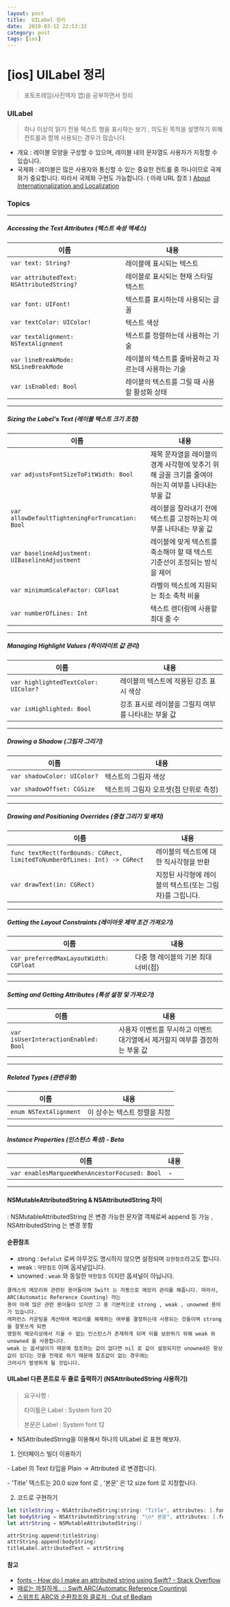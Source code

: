 ```yaml
---
layout: post
title:  UILabel 정리
date:  2019-03-12 22:53:32
category: post
tags: [ios]
---
```


# [ios] UILabel 정리

> 포토프레임(사진액자 앱)을 공부하면서 정리

###  UILabel

> 하나 이상의 읽기 전용 텍스트 행을 표시하는 보기 , 의도된 목적을 설명하기 위해 컨트롤과 함께 사용되는 경우가 많습니다.

- 개요 : 레이블 모양을 구성할 수 있으며, 레이블 내의 문자열도 사용자가 지정할 수 있습니다.
- 국제화 : 레이블은 많은 사용자와 통신할 수 있는 중요한 컨트롤 중 하나이므로 국제화가 중요합니다. 따라서 국제화 구현도 가능합니다. ( 아래 URL 참조 ) [About Internationalization and Localization](https://developer.apple.com/library/archive/documentation/MacOSX/Conceptual/BPInternational/Introduction/Introduction.html#//apple_ref/doc/uid/10000171i)

### Topics

------

##### Accessing the Text Attributes (텍스트 속성 엑세스)

| 이름                                      | 내용                                                |
| ----------------------------------------- | --------------------------------------------------- |
| `var text: String?`                       | 레이블에 표시되는 텍스트                            |
| `var attributedText: NSAttributedString?` | 레이블로 표시되는 현재 스타일 텍스트                |
| `var font: UIFont!`                       | 텍스트를 표시하는데 사용되는 글꼴                   |
| `var textColor: UIColor!`                 | 텍스트 색상                                         |
| `var textAlignment: NSTextAlignment`      | 텍스트를 정렬하는데 사용하는 기술                   |
| `var lineBreakMode: NSLineBreakMode`      | 레이블의 텍스트를 줄바꿈하고 자르는데 사용하는 기술 |
| `var isEnabled: Bool`                     | 레이블의 텍스트를 그릴 때 사용할 활성화 상태        |

------

##### Sizing the Label's Text (레이블 텍스트 크기 조정)

| 이름                                            | 내용                                                         |
| ----------------------------------------------- | ------------------------------------------------------------ |
| `var adjustsFontSizeToFitWidth: Bool`           | 제목 문자열을 레이블의 경계 사각형에 맞추기 위해 글꼴 크기를 줄여야 하는지 여부를 나타내는 부울 값 |
| `var allowDefaultTighteningForTruncation: Bool` | 레이블을 잘라내기 전에 텍스트를 고정하는지 여부를 나타내는 부울 값 |
| `var baselineAdjustment: UIBaselineAdjustment`  | 레이블에 맞게 텍스트를 축소해야 할 때 텍스트 기준선이 조정되는 방식을 제어 |
| `var minimumScaleFactor: CGFloat`               | 라벨의 텍스트에 지원되는 최소 축척 비율                      |
| `var numberOfLines: Int`                        | 텍스트 렌더링에 사용할 최대 줄 수                            |

------

##### Managing Highlight Values (하이라이트 값 관리)

| 이름                                 | 내용                                                |
| ------------------------------------ | --------------------------------------------------- |
| `var highlightedTextColor: UIColor?` | 레이블의 텍스트에 적용된 강조 표시 색상             |
| `var isHighlighted: Bool`            | 강조 표시로 레이블을 그릴지 여부를 나타내는 부울 값 |

------

##### Drawing a Shadow (그림자 그리기)

| 이름                        | 내용                                   |
| --------------------------- | -------------------------------------- |
| `var shadowColor: UIColor?` | 텍스트의 그림자 색상                   |
| `var shadowOffset: CGSize`  | 텍스트의 그림자 오프셋(점 단위로 측정) |

------

##### Drawing and Positioning Overrides (중첩 그리기 및 배치)

| 이름                                                         | 내용                                                     |
| ------------------------------------------------------------ | -------------------------------------------------------- |
| `func textRect(forBounds: CGRect, limitedToNumberOfLines: Int) -> CGRect` | 레이블의 텍스트에 대한 직사각형을 반환                   |
| `var drawText(in: CGRect)`                                   | 지정된 사각형에 레이블의 텍스트(또는 그림자)를 그립니다. |

------

##### Getting the Layout Constraints (레이아웃 제약 조건 가져오기)

| 이름                                   | 내용                                |
| -------------------------------------- | ----------------------------------- |
| `var preferredMaxLayoutWidth: CGFloat` | 다중 행 레이블의 기본 최대 너비(점) |

------

##### Setting and Getting Attributes (특성 설정 및 가져오기)

| 이름                                 | 내용                                                         |
| ------------------------------------ | ------------------------------------------------------------ |
| `var isUserInteractionEnabled: Bool` | 사용자 이벤트를 무시하고 이벤트 대기열에서 제거할지 여부를 결정하는 부울 값 |

------

##### Related Types (관련유형)

| 이름                   | 내용                         |
| ---------------------- | ---------------------------- |
| `enum NSTextAlignment` | 이 상수는 텍스트 정렬을 지정 |

------

##### Instance Properties (인스턴스 특성) - Beta

| 이름                                          | 내용 |
| --------------------------------------------- | ---- |
| `var enablesMarqueeWhenAncestorFocused: Bool` | -    |

------

#### NSMutableAttributedString & NSAttributedString 차이

: NSMutableAttributedString 은 변경 가능한 문자열 객체로써 append 등 가능 , NSAttributedString 는 변경 못함



#### 순환참조

- strong : `Defalut` 로써 아무것도 명시하지 않으면 설정되며 `강한참조`라고도 합니다.
- weak : `약한참조` 이며 옵셔널입니다.
- unowned : `weak` 와 동일한 `약한참조` 이지만 옵셔널이 아닙니다.

```
클래스의 메모리와 관련된 용어들이며 Swift 는 자동으로 메모리 관리를 해줍니다. 따라서, ARC(Automatic Reference Counting) 라는 
용어 아래 많은 관련 용어들이 있지만 그 중 기본적으로 strong , weak , unowned 용어가 있습니다.
레퍼런스 카운팅을 계산하여 메모리를 해제하는 여부를 결정하는데 사용되는 것들이며 strong 을 잘못쓰게 되면
영원히 메모리상에서 지울 수 없는 인스턴스가 존재하게 되며 이를 보완하기 위해 weak 와 unowned 을 사용합니다.
weak 는 옵셔널이기 때문에 참조하는 값이 없다면 nil 로 값이 설정되지만 unowned은 항상 값이 있다는 것을 전제로 하기 때문에 참조값이 없는 경우에는 
크러시가 발생하게 될 것입니다.
```



#### UILabel 다른 폰트로 두 줄로 출력하기 (NSAttributedString 사용하기)

> 요구사항 : 
>
> 타이틀은 Label : System font 20
>
> 본문은 Label : System font 12

* NSAttributedString을 이용해서 하나의 UILabel 로 표현 해보자.

1. 인터페이스 빌더 이용하기

\- Label 의 Text 타입을 Plain -> Attributed 로 변경합니다.

  \- 'Title' 텍스트는 20.0 size font 로 ,  '본문' 은 12 size font 로 지정합니다. 



2. 코드로 구현하기

```swift
let titleString = NSAttributedString(string: "Title", attributes: [.font : UIFont.systemFont(ofSize: 20)]) 
let bodyString = NSAttributedString(string: "\n* 본문", attributes: [.font : UIFont.systemFont(ofSize: 12)]) 
let attrString = NSMutableAttributedString() 

attrString.append(titleString) 
attrString.append(bodyString) 
titleLabel.attributedText = attrString
```



#### 참고

- [fonts - How do I make an attributed string using Swift? - Stack Overflow](https://stackoverflow.com/questions/24666515/how-do-i-make-an-attributed-string-using-swift)
- [때로는 까칠하게.. :: Swift ARC(Automatic Reference Counting)](http://kka7.tistory.com/21)
- [스위프트 ARC와 순환참조와 클로저 · Out of Bedlam](https://outofbedlam.github.io/swift/2016/01/31/Swift-ARC-Closure-weakself/)



